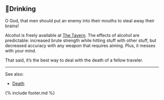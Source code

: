 ## 🍺Drinking
O God, that men should put an enemy into their mouths to steal away their brains!

Alcohol is freely available at [The Tavern](../tavern/index.md). The effects of alcohol are predictable: increased brute strength while
  hitting stuff with other stuff, but decreased accuracy with any weapon that requires aiming. Plus, it messes with
  your mind.

That said, it’s the best way to deal with the death of a fellow traveler.

---

See also:
 - [Death](../../death.md)

{% include footer.md %}
